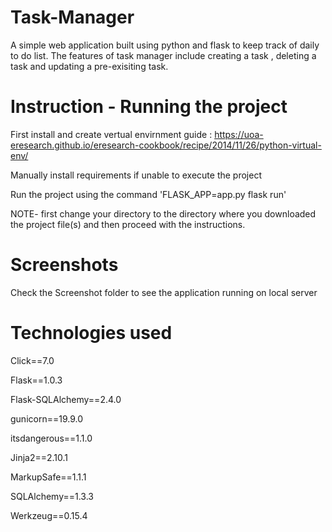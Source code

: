 # Task-Manager

A simple web application built using python and flask to keep track of daily to do list.
The features of task manager include creating a task , deleting a task and updating a pre-exisiting task.


# Instruction - Running the project 

First install and create vertual envirnment 
guide : https://uoa-eresearch.github.io/eresearch-cookbook/recipe/2014/11/26/python-virtual-env/

Manually install requirements if unable to execute the project 

Run the project using the command 'FLASK_APP=app.py flask run'

NOTE- first change your directory to the directory where you downloaded the project file(s) and then proceed with the instructions.


# Screenshots

Check the Screenshot folder to see the application running on local server 

# Technologies used

Click==7.0

Flask==1.0.3

Flask-SQLAlchemy==2.4.0

gunicorn==19.9.0

itsdangerous==1.1.0

Jinja2==2.10.1

MarkupSafe==1.1.1

SQLAlchemy==1.3.3

Werkzeug==0.15.4
